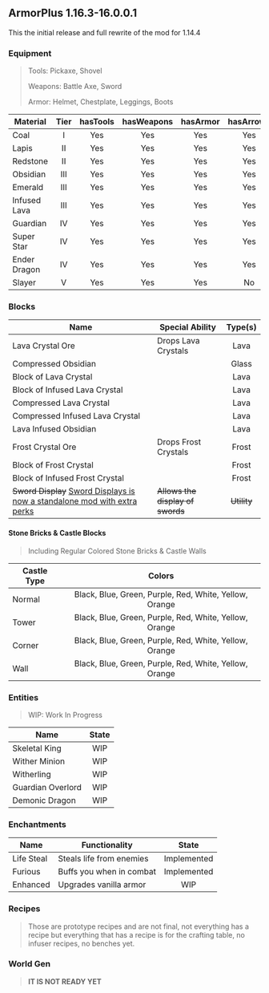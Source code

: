 ArmorPlus 1.16.3-16.0.0.1
----------------------------

This the initial release and full rewrite of the mod for 1.14.4

### Equipment

> Tools: Pickaxe, Shovel
>
> Weapons: Battle Axe, Sword
>
> Armor: Helmet, Chestplate, Leggings, Boots

| Material     | Tier  | hasTools | hasWeapons | hasArmor | hasArrows |
| ------------ | :---: | :------: | :--------: | :------: | :-------: |
| Coal         | I     | Yes      | Yes        | Yes      | Yes       |
| Lapis        | II    | Yes      | Yes        | Yes      | Yes       |
| Redstone     | II    | Yes      | Yes        | Yes      | Yes       |
| Obsidian     | III   | Yes      | Yes        | Yes      | Yes       |
| Emerald      | III   | Yes      | Yes        | Yes      | Yes       |
| Infused Lava | III   | Yes      | Yes        | Yes      | Yes       |
| Guardian     | IV    | Yes      | Yes        | Yes      | Yes       |
| Super Star   | IV    | Yes      | Yes        | Yes      | Yes       |
| Ender Dragon | IV    | Yes      | Yes        | Yes      | Yes       |
| Slayer       | V     | Yes      | Yes        | Yes      | No        |

### Blocks

| Name                            | Special Ability              | Type(s) |
| ------------------------------- | ---------------------------- | :-----: |
| Lava Crystal Ore                | Drops Lava Crystals          | Lava    |
| Compressed Obsidian             |                              | Glass   |
| Block of Lava Crystal           |                              | Lava    |
| Block of Infused Lava Crystal   |                              | Lava    |
| Compressed Lava Crystal         |                              | Lava    |
| Compressed Infused Lava Crystal |                              | Lava    |
| Lava Infused Obsidian           |                              | Lava    |
| Frost Crystal Ore               | Drops Frost Crystals         | Frost   |
| Block of Frost Crystal          |                              | Frost   |
| Block of Infused Frost Crystal  |                              | Frost   | 
| ~~Sword Display~~ [Sword Displays is now a standalone mod with extra perks](https://www.curseforge.com/minecraft/mc-mods/sword-displays) | ~~Allows the display of swords~~ | ~~Utility~~ |

#### Stone Bricks & Castle Blocks

> Including Regular Colored Stone Bricks & Castle Walls

| Castle Type | Colors                                                 |
| ----------- | :--------------------------------------------:         | 
| Normal      | Black, Blue, Green, Purple, Red, White, Yellow, Orange |
| Tower       | Black, Blue, Green, Purple, Red, White, Yellow, Orange |
| Corner      | Black, Blue, Green, Purple, Red, White, Yellow, Orange |
| Wall        | Black, Blue, Green, Purple, Red, White, Yellow, Orange |


### Entities

> WIP: Work In Progress

| Name              | State       |
| ----------------- | :---------: |
| Skeletal King     | WIP         |
| Wither Minion     | WIP         |
| Witherling        | WIP         |
| Guardian Overlord | WIP         |
| Demonic Dragon    | WIP         |

### Enchantments

| Name       | Functionality            | State       |
| ---------- | ------------------------ | :---------: |
| Life Steal | Steals life from enemies | Implemented |
| Furious    | Buffs you when in combat | Implemented |
| Enhanced   | Upgrades vanilla armor   | WIP         |

### Recipes

> Those are prototype recipes and are not final, not everything has a recipe but everything
> that has a recipe is for the crafting table, no infuser recipes, no benches yet.

### World Gen

> **IT IS NOT READY YET**